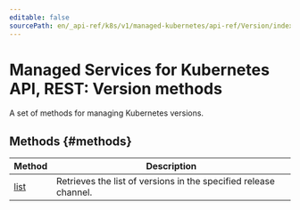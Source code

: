 ```yaml
---
editable: false
sourcePath: en/_api-ref/k8s/v1/managed-kubernetes/api-ref/Version/index.md
---
```


# Managed Services for Kubernetes API, REST: Version methods
A set of methods for managing Kubernetes versions.

## Methods {#methods}
Method | Description
--- | ---
[list](list.md) | Retrieves the list of versions in the specified release channel.